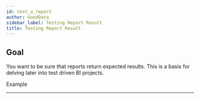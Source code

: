 ```yaml
---
id: test_a_report
author: GoodData
sidebar_label: Testing Report Result
title: Testing Report Result
---
```


Goal
-------

You want to be sure that reports return expected results. This is a
basis for delving later into test driven BI projects.

Example

--------


